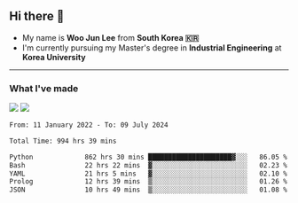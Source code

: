## Hi there 👋

- My name is **Woo Jun Lee** from **South Korea 🇰🇷**
- I'm currently pursuing my Master's degree in **Industrial Engineering** at **Korea University**

---

### What I've made

<a href="https://share.streamlit.io/tomtom1103/kuiai_hackathon_2022/main/JL_app.py"><img src="https://img.shields.io/badge/Journey Lee-161B22?style=for-the-badge&logo=streamlit&logoColor=FF4B4B"/></a> <a href="https://jeon-100.github.io/Dangzang/"><img src="https://img.shields.io/badge/당신을 위한 장학금, 당장!-161B22?style=for-the-badge&logo=react&logoColor=#61DAFB"/></a>

<!--START_SECTION:waka-->

```txt
From: 11 January 2022 - To: 09 July 2024

Total Time: 994 hrs 39 mins

Python             862 hrs 30 mins █████████████████████▓░░░   86.05 %
Bash               22 hrs 22 mins  ▓░░░░░░░░░░░░░░░░░░░░░░░░   02.23 %
YAML               21 hrs 5 mins   ▓░░░░░░░░░░░░░░░░░░░░░░░░   02.10 %
Prolog             12 hrs 39 mins  ▒░░░░░░░░░░░░░░░░░░░░░░░░   01.26 %
JSON               10 hrs 49 mins  ▒░░░░░░░░░░░░░░░░░░░░░░░░   01.08 %
```

<!--END_SECTION:waka-->
